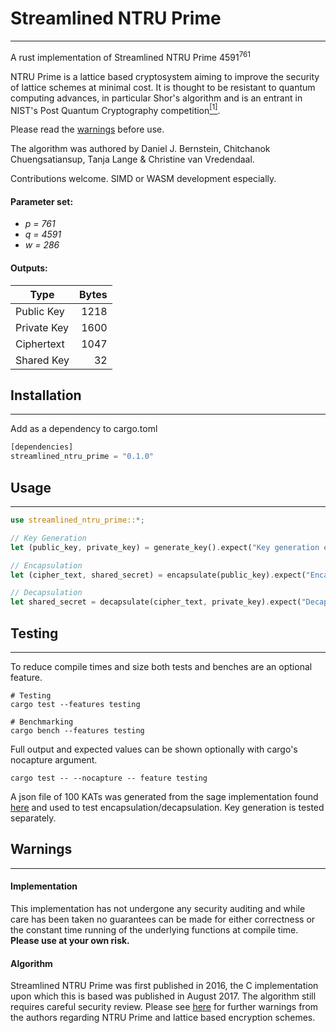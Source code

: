 # Streamlined NTRU Prime
---

A rust implementation of Streamlined NTRU Prime 4591<sup>761</sup>

NTRU Prime is a lattice based cryptosystem aiming to improve the security of lattice schemes at minimal cost. It is thought to be resistant to quantum computing advances, in particular Shor's algorithm and is an entrant in NIST's Post Quantum Cryptography competition[<sup>[1]</sup>](https://csrc.nist.gov/Projects/Post-Quantum-Cryptography). 

Please read the [warnings](#warnings) before use.

 The algorithm was authored by Daniel J. Bernstein, Chitchanok Chuengsatiansup, Tanja Lange & Christine van Vredendaal. 

 Contributions welcome. SIMD or WASM development especially.
 

#### Parameter set:
* *p = 761* 
* *q = 4591*
* *w = 286*


#### Outputs:

|    Type   	| Bytes 	|
|---------------|----------:|
|  Public Key 	|  1218 	|
| Private Key 	|  1600 	|
|  Ciphertext 	|  1047 	|
| Shared Key  	|   32  	|

## Installation
---

Add as a dependency to cargo.toml
```rust
[dependencies]
streamlined_ntru_prime = "0.1.0"
```

## Usage
---

```rust
use streamlined_ntru_prime::*;

// Key Generation
let (public_key, private_key) = generate_key().expect("Key generation error");

// Encapsulation
let (cipher_text, shared_secret) = encapsulate(public_key).expect("Encapsulation error");

// Decapsulation
let shared_secret = decapsulate(cipher_text, private_key).expect("Decapsulation error")
```

## Testing 
---
To reduce compile times and size both tests and benches are an optional feature. 
```shell
# Testing
cargo test --features testing

# Benchmarking
cargo bench --features testing
```

Full output and expected values can be shown optionally with cargo's nocapture argument. 
```shell
cargo test -- --nocapture -- feature testing
```

A json file of 100 KATs was generated from the sage implementation found [here](src/tests/kat-generator.sage) and used to test encapsulation/decapsulation. Key generation is tested separately.


## Warnings
---

#### Implementation 
This implementation has not undergone any security auditing and while care has been taken no guarantees can be made for either correctness or the constant time running of the underlying functions at compile time. **Please use at your own risk.**

#### Algorithm

Streamlined NTRU Prime was first published in 2016, the C implementation upon which this is based was published in August 2017. The algorithm still requires careful security review. Please see [here](https://ntruprime.cr.yp.to/warnings.html) for further warnings from the authors regarding NTRU Prime and lattice based encryption schemes.